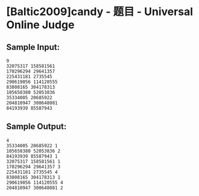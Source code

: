 # [Baltic2009]candy - 题目 - Universal Online Judge


## Sample Input: 
```
9
32075317 158581561
170296294 29641357
225431181 2735545
290619056 114120555
83808165 304178313
105658380 52053836
35334005 20685922
204810947 300648081
84193939 85587943

```

## Sample Output: 
```
4
35334005 20685922 1
105658380 52053836 2
84193939 85587943 1
32075317 158581561 1
170296294 29641357 3
225431181 2735545 4
83808165 304178313 1
290619056 114120555 4
204810947 300648081 2

```
